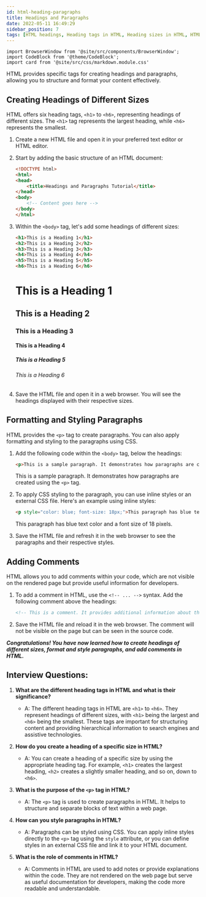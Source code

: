 ```yaml
---
id: html-heading-paragraphs
title: Headings and Paragraphs
date: 2022-05-11 16:49:29
sidebar_position: 7
tags: [HTML headings, Heading tags in HTML, Heading sizes in HTML, HTML paragraph formatting, Styling paragraphs in HTML, HTML comments, Structuring web content with HTML, HTML SEO best practices, HTML content optimization, Improving user experience with HTML headings and paragraphs]
---
```


```mdx-code-block
import BrowserWindow from '@site/src/components/BrowserWindow';
import CodeBlock from '@theme/CodeBlock';
import card from '@site/src/css/markdown.module.css'
```

HTML provides specific tags for creating headings and paragraphs, allowing you to structure and format your content effectively.

## Creating Headings of Different Sizes

HTML offers six heading tags, `<h1>` to `<h6>`, representing headings of different sizes. The `<h1>` tag represents the largest heading, while `<h6>` represents the smallest.

1. Create a new HTML file and open it in your preferred text editor or HTML editor.

2. Start by adding the basic structure of an HTML document:
   ```html title="index.html"
   <!DOCTYPE html>
   <html>
   <head>
       <title>Headings and Paragraphs Tutorial</title>
   </head>
   <body>
       <!-- Content goes here -->
   </body>
   </html>
   ```

3. Within the `<body>` tag, let's add some headings of different sizes:
   ```html title="index.html"
   <h1>This is a Heading 1</h1>
   <h2>This is a Heading 2</h2>
   <h3>This is a Heading 3</h3>
   <h4>This is a Heading 4</h4>
   <h5>This is a Heading 5</h5>
   <h6>This is a Heading 6</h6>
   ```

   <BrowserWindow>
   <h1>This is a Heading 1</h1>
   <h2>This is a Heading 2</h2>
   <h3>This is a Heading 3</h3>
   <h4>This is a Heading 4</h4>
   <h5>This is a Heading 5</h5>
   <h6>This is a Heading 6</h6>
   </BrowserWindow>

4. Save the HTML file and open it in a web browser. You will see the headings displayed with their respective sizes.

## Formatting and Styling Paragraphs

HTML provides the `<p>` tag to create paragraphs. You can also apply formatting and styling to the paragraphs using CSS.

1. Add the following code within the `<body>` tag, below the headings:
   ```html
   <p>This is a sample paragraph. It demonstrates how paragraphs are created using the <code>&lt;p&gt;</code> tag.</p>
   ```

   <BrowserWindow>
        <div>
          <p>This is a sample paragraph. It demonstrates how paragraphs are created using the <code>&lt;p&gt;</code> tag.</p>  
        </div>
  </BrowserWindow>


2. To apply CSS styling to the paragraph, you can use inline styles or an external CSS file. Here's an example using inline styles:
   ```html
   <p style="color: blue; font-size: 18px;">This paragraph has blue text color and a font size of 18 pixels.</p>
   ```

   <BrowserWindow>
        <div>
         <p style={{color: "blue", fontSize: "18px"}}>This paragraph has blue text color and a font size of 18 pixels.</p>
        </div>
  </BrowserWindow>

3. Save the HTML file and refresh it in the web browser to see the paragraphs and their respective styles.

## Adding Comments

HTML allows you to add comments within your code, which are not visible on the rendered page but provide useful information for developers.

1. To add a comment in HTML, use the `<!-- ... -->` syntax. Add the following comment above the headings:
   ```html
   <!-- This is a comment. It provides additional information about the headings section. -->
   ```

2. Save the HTML file and reload it in the web browser. The comment will not be visible on the page but can be seen in the source code.

***Congratulations! You have now learned how to create headings of different sizes, format and style paragraphs, and add comments in HTML.***


## Interview Questions:

1. **What are the different heading tags in HTML and what is their significance?**
   - A: The different heading tags in HTML are `<h1>` to `<h6>`. They represent headings of different sizes, with `<h1>` being the largest and `<h6>` being the smallest. These tags are important for structuring content and providing hierarchical information to search engines and assistive technologies.

2. **How do you create a heading of a specific size in HTML?**
   - A: You can create a heading of a specific size by using the appropriate heading tag. For example, `<h1>` creates the largest heading, `<h2>` creates a slightly smaller heading, and so on, down to `<h6>`.

3. **What is the purpose of the `<p>` tag in HTML?**
   - A: The `<p>` tag is used to create paragraphs in HTML. It helps to structure and separate blocks of text within a web page.

4. **How can you style paragraphs in HTML?**
   - A: Paragraphs can be styled using CSS. You can apply inline styles directly to the `<p>` tag using the `style` attribute, or you can define styles in an external CSS file and link it to your HTML document.

5. **What is the role of comments in HTML?**
   - A: Comments in HTML are used to add notes or provide explanations within the code. They are not rendered on the web page but serve as useful documentation for developers, making the code more readable and understandable.

